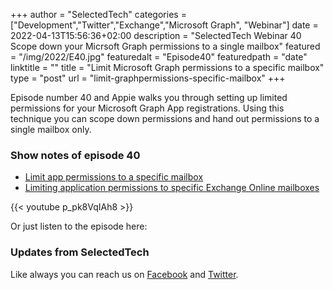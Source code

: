 +++
author = "SelectedTech"
categories = ["Development","Twitter","Exchange","Microsoft Graph", "Webinar"]
date = 2022-04-13T15:56:36+02:00
description = "SelectedTech Webinar 40 Scope down your Micrsoft Graph permissions to a single mailbox"
featured = "/img/2022/E40.jpg"
featuredalt = "Episode40"
featuredpath = "date"
linktitle = ""
title = "Limit Microsoft Graph permissions to a specific mailbox"
type = "post"
url = "limit-graphpermissions-specific-mailbox"
+++

Episode number 40 and Appie walks you through setting up limited permissions for your Microsoft Graph App registrations. Using this technique you can scope down permissions and hand out permissions to a single mailbox only.

### Show notes of episode 40

- [Limit app permissions to a specific mailbox](https://www.cloudappie.nl/limit-app-permissions-specific-mailbox/)
- [Limiting application permissions to specific Exchange Online mailboxes](https://docs.microsoft.com/graph/auth-limit-mailbox-access)

{{< youtube p_pk8VqIAh8 >}}

Or just listen to the episode here:

### Updates from SelectedTech

Like always you can reach us on [Facebook](https://www.facebook.com/SelectedTechPage/) and [Twitter](https://twitter.com/selectedtech).
